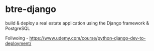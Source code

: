 # btre-django

build & deploy a real estate application using the Django framework & PostgreSQL 

Follwoing - https://www.udemy.com/course/python-django-dev-to-deployment/
